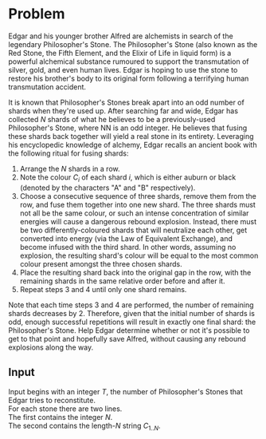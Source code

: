 # Problem

Edgar and his younger brother Alfred are alchemists in search of the legendary Philosopher's Stone. The Philosopher's Stone (also known as the Red Stone, the Fifth Element, and the Elixir of Life in liquid form) is a powerful alchemical substance rumoured to support the transmutation of silver, gold, and even human lives. Edgar is hoping to use the stone to restore his brother's body to its original form following a terrifying human transmutation accident.

It is known that Philosopher's Stones break apart into an odd number of shards when they're used up. After searching far and wide, Edgar has collected $N$ shards of what he believes to be a previously-used Philosopher's Stone, where NN is an odd integer. He believes that fusing these shards back together will yield a real stone in its entirety.
Leveraging his encyclopedic knowledge of alchemy, Edgar recalls an ancient book with the following ritual for fusing shards:

1. Arrange the $N$ shards in a row.
1. Note the colour $C_i$​ of each shard $i$, which is either auburn or black (denoted by the characters "A" and "B" respectively).
1. Choose a consecutive sequence of three shards, remove them from the row, and fuse them together into one new shard. The three shards must not all be the same colour, or such an intense concentration of similar energies will cause a dangerous rebound explosion. Instead, there must be two differently-coloured shards that will neutralize each other, get converted into energy (via the Law of Equivalent Exchange), and become infused with the third shard. In other words, assuming no explosion, the resulting shard's colour will be equal to the most common colour present amongst the three chosen shards.
1. Place the resulting shard back into the original gap in the row, with the remaining shards in the same relative order before and after it.
1. Repeat steps 3 and 4 until only one shard remains.

Note that each time steps 3 and 4 are performed, the number of remaining shards decreases by 2. Therefore, given that the initial number of shards is odd, enough successful repetitions will result in exactly one final shard: the Philosopher's Stone. Help Edgar determine whether or not it's possible to get to that point and hopefully save Alfred, without causing any rebound explosions along the way.

## Input

Input begins with an integer $T$, the number of Philosopher's Stones that Edgar tries to reconstitute.  
For each stone there are two lines.  
The first contains the integer $N$.  
The second contains the length-$N$ string $C_{1..N}$​.
